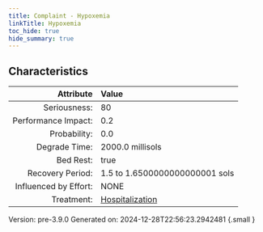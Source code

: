 ```yaml
---
title: Complaint - Hypoxemia
linkTitle: Hypoxemia
toc_hide: true
hide_summary: true
---
```


## Characteristics

| Attribute      | Value |
|--------:|:------|
|Seriousness:|80|
|Performance Impact:|0.2|
|Probability:|0.0|
|Degrade Time:|2000.0 millisols|
|Bed Rest:|true|
|Recovery Period:|1.5 to 1.6500000000000001 sols|
|Influenced by Effort:|NONE|
|Treatment:|[Hospitalization](/docs/definitions/treatment/hospitalization)|
 

Version: pre-3.9.0 Generated on: 2024-12-28T22:56:23.2942481
{.small }